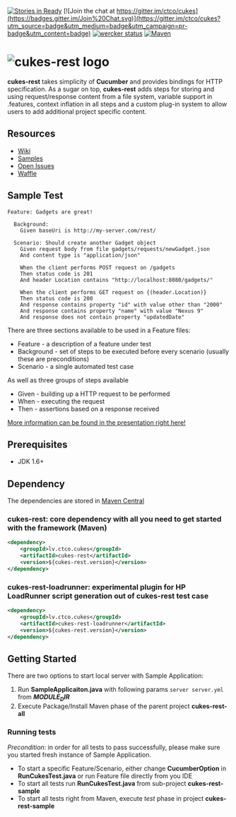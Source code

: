 [![Stories in Ready](https://img.shields.io/waffle/label/ctco/cukes/ready.svg?label=Ready&style=flat)](https://waffle.io/ctco/cukes)
[![Join the chat at https://gitter.im/ctco/cukes](https://badges.gitter.im/Join%20Chat.svg)](https://gitter.im/ctco/cukes?utm_source=badge&utm_medium=badge&utm_campaign=pr-badge&utm_content=badge)
[![wercker status](https://app.wercker.com/status/91bd08250ec1cee694c8d0e5c95f85ce/s/master "wercker status")](https://app.wercker.com/project/byKey/91bd08250ec1cee694c8d0e5c95f85ce)
[![Maven](https://img.shields.io/maven-central/v/lv.ctco.cukes/cukes-rest-all.svg)](http://search.maven.org/#search|ga|1|lv.ctco.cukes)

# ![cukes-rest logo](assets/cukes-rest-logo.png)
**cukes-rest** takes simplicity of **Cucumber** and provides bindings for HTTP specification. As a sugar on top, **cukes-rest**
adds steps for storing and using request/response content from a file system, variable support in .features, context 
inflation in all steps and a custom plug-in system to allow users to add additional project specific
content. 

## Resources
- [Wiki](https://github.com/ctco/cukes/wiki)
- [Samples](https://github.com/ctco/cukes/wiki/Test-Samples)
- [Open Issues](https://github.com/ctco/cukes/issues)
- [Waffle](https://waffle.io/ctco/cukes)

## Sample Test

```gherkin
Feature: Gadgets are great!

  Background:
    Given baseUri is http://my-server.com/rest/

  Scenario: Should create another Gadget object
    Given request body from file gadgets/requests/newGadget.json
    And content type is "application/json"

    When the client performs POST request on /gadgets
    Then status code is 201
    And header Location contains "http://localhost:8080/gadgets/"

    When the client performs GET request on {(header.Location)}
    Then status code is 200
    And response contains property "id" with value other than "2000"
    And response contains property "name" with value "Nexus 9"
    And response does not contain property "updatedDate"
```

There are three sections available to be used in a Feature files:
- Feature - a description of a feature under test
- Background - set of steps to be executed before every scenario (usually these are preconditions)
- Scenario - a single automated test case

As well as three groups of steps available
- Given - building up a HTTP request to be performed
- When - executing the request
- Then - assertions based on a response received
         
[More information can be found in the presentation right here!](https://speakerdeck.com/larchaon/getting-started-with-cukes-rest)
          
## Prerequisites
- JDK 1.6+

## Dependency
The dependencies are stored in [Maven Central](http://search.maven.org/#search|ga|1|lv.ctco.cukes)

### cukes-rest: core dependency with all you need to get started with the framework (Maven)

```xml
<dependency>
    <groupId>lv.ctco.cukes</groupId>
    <artifactId>cukes-rest</artifactId>
    <version>${cukes-rest.version}</version>
</dependency>
```

### cukes-rest-loadrunner: experimental plugin for HP LoadRunner script generation out of cukes-rest test case

```xml
<dependency>
    <groupId>lv.ctco.cukes</groupId>
    <artifactId>cukes-rest-loadrunner</artifactId>
    <version>${cukes-rest.version}</version>
</dependency>
```

## Getting Started

There are two options to start local server with Sample Application:

1. Run **SampleApplicaiton.java** with following params `server server.yml` from **$MODULE_DIR$**
2. Execute Package/Install Maven phase of the parent project **cukes-rest-all**

### Running tests

*Precondition*: in order for all tests to pass successfully, please make sure you started fresh instance of Sample Application.

- To start a specific Feature/Scenario, either change **CucumberOption** in **RunCukesTest.java** or run Feature file directly from you IDE
- To start all tests run **RunCukesTest.java** from sub-project **cukes-rest-sample**
- To start all tests right from Maven, execute _test_ phase in project **cukes-rest-sample**
